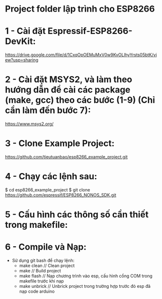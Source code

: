 # Project folder lập trình cho ESP8266
# 1 - Cài đặt Espressif-ESP8266-DevKit: 
https://drive.google.com/file/d/1CxqOpOEMuMxV0w9KvOLlhyYrsts05btK/view?usp=sharing
# 2 - Cài đặt MSYS2, và làm theo hướng dẫn để cài các package (make, gcc) theo các bước (1-9) (Chỉ cần làm đến bước 7):
https://www.msys2.org/
# 3 - Clone Example Project:
https://github.com/tieutuanbao/esp8266_example_project.git
# 4 - Chạy các lệnh sau:
$ cd esp8266_example_project
$ git clone https://github.com/espressif/ESP8266_NONOS_SDK.git
# 5 - Cấu hình các thông số cần thiết trong makefile:

# 6 - Compile và Nạp:
- Sử dụng git bash để chạy lệnh:
    + make clean        // Clean project
    + make              // Build project
    + make flash        // Nạp chương trình vào esp, cấu hình cổng COM trong makefile trước khi nạp
    + make unbrick      // Unbrick project trong trường hợp trước đó esp đã nạp code arduino